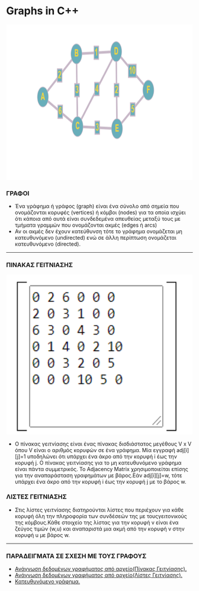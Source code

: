 <html>
<body>
<h1>Graphs in C++</h1>
<a href="geeksforgeeks.org/graph-data-structure-and-algorithms/"><img src="https://github.com/vasnastos/Page_Images/blob/master/src/graphS.png"; width="1024"; height="420";></img></a>
<h3>ΓΡΑΦΟΙ</h3>
<ul>
<li>Ένα γράφημα ή γράφος (graph) είναι ένα σύνολο από σημεία που ονομάζονται κορυφές (vertices) ή κόμβοι (nodes) για
τα οποία ισχύει ότι κάποια από αυτά είναι συνδεδεμένα απευθείας μεταξύ τους με τμήματα γραμμών που ονομάζονται ακμές
(edges ή arcs)</li>
<li>Αν οι ακμές δεν έχουν κατεύθυνση τότε το γράφημα ονομάζεται μη κατευθυνόμενο (undirected) ενώ σε άλλη περίπτωση
ονομάζεται κατευθυνόμενο (directed).</li>
</ul>
<hr>
<h3>ΠΙΝΑΚΑΣ ΓΕΙΤΝΙΑΣΗΣ</h3>
<img src="https://github.com/vasnastos/Page_Images/blob/master/src/adjMatrix.png"; width="1024"; height="430";></img>
<ul>
<li>Ο πίνακας γειτνίασης είναι ένας πίνακας δισδιάστατος μεγέθους V x V όπου V είναι ο αριθμός κορυφών σε ένα γράφημα. Μία εγγραφή adj[i][j]=1 υποδηλώνει ότι υπάρχει ένα άκρο από την κορυφή i έως την κορυφή j. Ο πίνακας γειτνίασης για το μη κατευθυνόμενο γράφημα είναι πάντα συμμετρικός. Το Adjacency Matrix χρησιμοποιείται επίσης για την αναπαράσταση γραφημάτων με βάρος.Εάν adj[i][j]=w, τότε υπάρχει ένα άκρο από την κορυφή i έως την κορυφή j με το βάρος w.</li>
</ul>
<h3>ΛΙΣΤΕΣ ΓΕΙΤΝΙΑΣΗΣ</h3>
<ul>
<li>Στις λίστες γειτνίασης διατηρούνται λίστες που περιέχουν για κάθε κορυφή όλη την πληροφορία των συνδέσεών της με τουςγειτονικούς της κόμβους.Κάθε στοιχείο της λίστας για την κορυφή v είναι ένα ζεύγος τιμών (w,u) και αναπαριστά μια ακμή από την κορυφή v στην κορυφή u με βάρος w.</li>
</ul>
<hr>
<h3>ΠΑΡΑΔΕΙΓΜΑΤΑ ΣΕ ΣΧΕΣΗ ΜΕ ΤΟΥΣ ΓΡΑΦΟΥΣ</h3>
<ul>
<li><a href="https://github.com/vasnastos/Data-Stracture-and-Algorithms/tree/master/dsa_chapter_9_examples/graph1">Ανάγνωση δεδομένων γραφήματος από αρχείο(Πίνακας Γειτνίασης).</a></li>
<li><a href="https://github.com/vasnastos/Data-Stracture-and-Algorithms/tree/master/dsa_chapter_9_examples/graph2">Ανάγνωση δεδομένων γραφήματος από αρχείο(Λίστες Γειτνίασης).</a></li>
<li><a href="https://github.com/vasnastos/Data-Stracture-and-Algorithms/tree/master/dsa_chapter_9_examples/graph3">Κατευθυνόμενο γράφημα.</li>
</ul>
</body>
</html>

